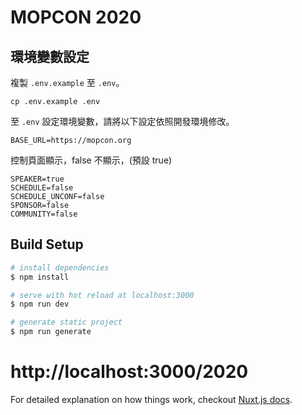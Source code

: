 # MOPCON 2020

## 環境變數設定

複製 `.env.example` 至 `.env`。

```
cp .env.example .env
```

至 `.env` 設定環境變數，請將以下設定依照開發環境修改。

```dotenv
BASE_URL=https://mopcon.org
```

控制頁面顯示，false 不顯示，(預設 true)

```dotenv
SPEAKER=true
SCHEDULE=false
SCHEDULE_UNCONF=false
SPONSOR=false
COMMUNITY=false
```

## Build Setup

```bash
# install dependencies
$ npm install

# serve with hot reload at localhost:3000
$ npm run dev

# generate static project
$ npm run generate
```

# http://localhost:3000/2020

For detailed explanation on how things work, checkout [Nuxt.js docs](https://nuxtjs.org).
